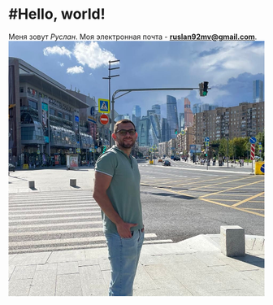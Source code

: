 #Hello, world!
=
Меня зовут *Руслан*. Моя электронная почта - <u>**ruslan92mv@gmail.com**</u>. 
![image info](./pictures/image.jpg)